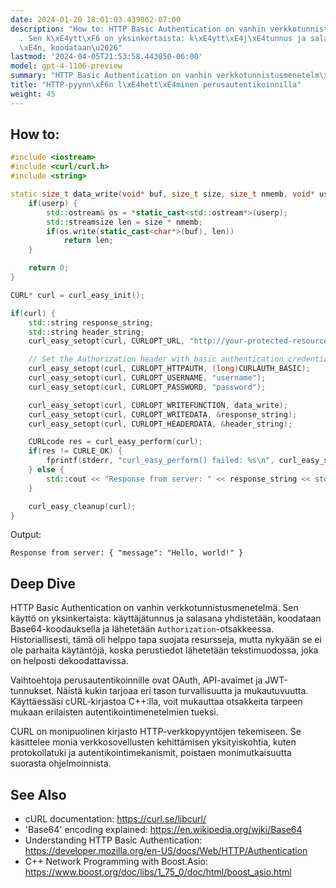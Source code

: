 ```yaml
---
date: 2024-01-20 18:01:03.439862-07:00
description: "How to: HTTP Basic Authentication on vanhin verkkotunnistusmenetelm\xE4\
  . Sen k\xE4ytt\xF6 on yksinkertaista: k\xE4ytt\xE4j\xE4tunnus ja salasana yhdistet\xE4\
  \xE4n, koodataan\u2026"
lastmod: '2024-04-05T21:53:58.443050-06:00'
model: gpt-4-1106-preview
summary: "HTTP Basic Authentication on vanhin verkkotunnistusmenetelm\xE4."
title: "HTTP-pyynn\xF6n l\xE4hett\xE4minen perusautentikoinnilla"
weight: 45
---
```


## How to:
```C++
#include <iostream>
#include <curl/curl.h>
#include <string>

static size_t data_write(void* buf, size_t size, size_t nmemb, void* userp) {
    if(userp) {
        std::ostream& os = *static_cast<std::ostream*>(userp);
        std::streamsize len = size * nmemb;
        if(os.write(static_cast<char*>(buf), len))
            return len;
    }

    return 0;
}

CURL* curl = curl_easy_init();

if(curl) {
    std::string response_string;
    std::string header_string;
    curl_easy_setopt(curl, CURLOPT_URL, "http://your-protected-resource.com");

    // Set the Authorization header with basic authentication credentials
    curl_easy_setopt(curl, CURLOPT_HTTPAUTH, (long)CURLAUTH_BASIC);
    curl_easy_setopt(curl, CURLOPT_USERNAME, "username");
    curl_easy_setopt(curl, CURLOPT_PASSWORD, "password");

    curl_easy_setopt(curl, CURLOPT_WRITEFUNCTION, data_write);
    curl_easy_setopt(curl, CURLOPT_WRITEDATA, &response_string);
    curl_easy_setopt(curl, CURLOPT_HEADERDATA, &header_string);

    CURLcode res = curl_easy_perform(curl);
    if(res != CURLE_OK) {
        fprintf(stderr, "curl_easy_perform() failed: %s\n", curl_easy_strerror(res));
    } else {
        std::cout << "Response from server: " << response_string << std::endl;
    }

    curl_easy_cleanup(curl);
}
```

Output:

```
Response from server: { "message": "Hello, world!" }
```

## Deep Dive
HTTP Basic Authentication on vanhin verkkotunnistusmenetelmä. Sen käyttö on yksinkertaista: käyttäjätunnus ja salasana yhdistetään, koodataan Base64-koodauksella ja lähetetään `Authorization`-otsakkeessa. Historiallisesti, tämä oli helppo tapa suojata resursseja, mutta nykyään se ei ole parhaita käytäntöjä, koska perustiedot lähetetään tekstimuodossa, joka on helposti dekoodattavissa.

Vaihtoehtoja perusautentikoinnille ovat OAuth, API-avaimet ja JWT-tunnukset. Näistä kukin tarjoaa eri tason turvallisuutta ja mukautuvuutta. Käyttäessäsi cURL-kirjastoa C++:lla, voit mukauttaa otsakkeita tarpeen mukaan erilaisten autentikointimenetelmien tueksi.

CURL on monipuolinen kirjasto HTTP-verkkopyyntöjen tekemiseen. Se käsittelee monia verkkosovellusten kehittämisen yksityiskohtia, kuten protokollatuki ja autentikointimekanismit, poistaen monimutkaisuutta suorasta ohjelmoinnista.

## See Also
- cURL documentation: https://curl.se/libcurl/
- 'Base64' encoding explained: https://en.wikipedia.org/wiki/Base64
- Understanding HTTP Basic Authentication: https://developer.mozilla.org/en-US/docs/Web/HTTP/Authentication 
- C++ Network Programming with Boost.Asio: https://www.boost.org/doc/libs/1_75_0/doc/html/boost_asio.html
